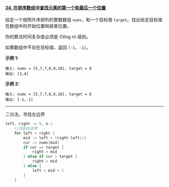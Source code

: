 #### [34. 在排序数组中查找元素的第一个和最后一个位置](https://leetcode-cn.com/problems/find-first-and-last-position-of-element-in-sorted-array/)

给定一个按照升序排列的整数数组 `nums`，和一个目标值 `target`。找出给定目标值在数组中的开始位置和结束位置。

你的算法时间复杂度必须是 *O*(log *n*) 级别。

如果数组中不存在目标值，返回 `[-1, -1]`。

**示例 1:**

```
输入: nums = [5,7,7,8,8,10], target = 8
输出: [3,4]
```

**示例 2:**

```
输入: nums = [5,7,7,8,8,10], target = 6
输出: [-1,-1]
```

----

二分法，寻找左边界

```go
left, right := 0, n-1
	//找到左边界
	for left < right {
		mid := left + (right-left)/2
		cur := nums[mid]
		if cur == target {
			right = mid
		} else if cur > target {
			right = mid
		} else {
			left = mid + 1
		}
	}
```

